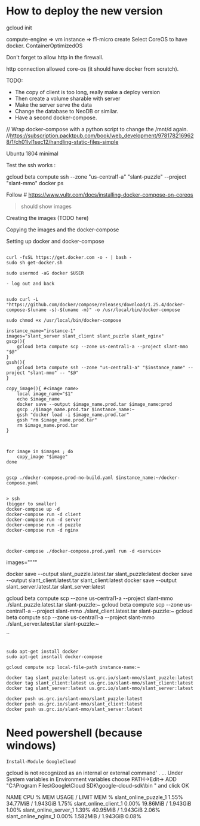 # How to deploy the new version

gcloud init

compute-engine => vm instance => 
f1-micro
create
Select CoreOS to have docker.
ContainerOptimizedOS

Don't forget to allow http in the firewall.


http connection allowed
core-os (it should have docker from scratch).

TODO: 
- The copy of client is too long, really make a deploy version
- Then create a volume sharable with server
- Make the server serve the data
- Change the database to NeoDB or similar.
- Have a second docker-compose.

// Wrap docker-compose with a python script to change the /mnt/d again.
//https://subscription.packtpub.com/book/web_development/9781782169628/1/ch01lvl1sec12/handling-static-files-simple

Ubuntu 1804 minimal

Test the ssh works : 

gcloud beta compute ssh --zone "us-central1-a" "slant-puzzle" --project "slant-mmo"
docker ps

Follow # https://www.vultr.com/docs/installing-docker-compose-on-coreos

> should show images

Creating the images (TODO here)

Copying the images and the docker-compose


Setting up docker and docker-compose

```

curl -fsSL https://get.docker.com -o - | bash -
sudo sh get-docker.sh

sudo usermod -aG docker $USER

- log out and back


sudo curl -L "https://github.com/docker/compose/releases/download/1.25.4/docker-compose-$(uname -s)-$(uname -m)" -o /usr/local/bin/docker-compose

sudo chmod +x /usr/local/bin/docker-compose

```



```shell
instance_name="instance-1"
images="slant_server slant_client slant_puzzle slant_nginx"
gscp(){
    gcloud beta compute scp --zone us-central1-a --project slant-mmo "$@"
}
gssh(){
    gcloud beta compute ssh --zone "us-central1-a" "$instance_name" --project "slant-mmo" -- "$@"
}

copy_image(){ #<image name>
    local image_name="$1"
    echo $image_name
    docker save --output $image_name.prod.tar $image_name:prod
    gscp ./$image_name.prod.tar $instance_name:~
    gssh "docker load -i $image_name.prod.tar"
    gssh "rm $image_name.prod.tar"
    rm $image_name.prod.tar
}



for image in $images ; do
    copy_image "$image"
done


gscp ./docker-compose.prod-no-build.yaml $instance_name:~/docker-compose.yaml


> ssh
(bigger to smaller)
docker-compose up -d
docker-compose run -d client
docker-compose run -d server
docker-compose run -d puzzle
docker-compose run -d nginx



docker-compose ./docker-compose.prod.yaml run -d <service>

```
images=""""

docker save --output slant_puzzle.latest.tar slant_puzzle:latest
docker save --output slant_client.latest.tar slant_client:latest
docker save --output slant_server.latest.tar slant_server:latest


gcloud beta compute scp --zone us-central1-a --project slant-mmo ./slant_puzzle.latest.tar  slant-puzzle:~
gcloud beta compute scp --zone us-central1-a --project slant-mmo ./slant_client.latest.tar  slant-puzzle:~
gcloud beta compute scp --zone us-central1-a --project slant-mmo ./slant_server.latest.tar  slant-puzzle:~



``




```

sudo apt-get install docker
sudo apt-get insntall docker-compose

```




```
gcloud compute scp local-file-path instance-name:~
```


```
docker tag slant_puzzle:latest us.grc.io/slant-mmo/slant_puzzle:latest
docker tag slant_client:latest us.grc.io/slant-mmo/slant_client:latest
docker tag slant_server:latest us.grc.io/slant-mmo/slant_server:latest
```

```
docker push us.grc.io/slant-mmo/slant_puzzle:latest
docker push us.grc.io/slant-mmo/slant_client:latest
docker push us.grc.io/slant-mmo/slant_server:latest
```


# Need powershell (because windows)

`Install-Module GoogleCloud`

gcloud is not recognized as an internal or external command' . ... Under System variables in Environment variables choose PATH->Edit-> ADD "C:\Program Files\Google\Cloud SDK\google-cloud-sdk\bin " and click OK
 
 
 
 

NAME                    CPU %               MEM USAGE / LIMIT     MEM %
slant_online_puzzle_1   1.55%               34.77MiB / 1.943GiB   1.75%
slant_online_client_1   0.00%               19.86MiB / 1.943GiB   1.00%
slant_online_server_1   1.39%               40.95MiB / 1.943GiB   2.06%
slant_online_nginx_1    0.00%               1.582MiB / 1.943GiB   0.08%




